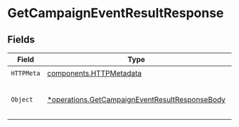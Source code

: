 # GetCampaignEventResultResponse


## Fields

| Field                                                                                                           | Type                                                                                                            | Required                                                                                                        | Description                                                                                                     |
| --------------------------------------------------------------------------------------------------------------- | --------------------------------------------------------------------------------------------------------------- | --------------------------------------------------------------------------------------------------------------- | --------------------------------------------------------------------------------------------------------------- |
| `HTTPMeta`                                                                                                      | [components.HTTPMetadata](../../models/components/httpmetadata.md)                                              | :heavy_check_mark:                                                                                              | N/A                                                                                                             |
| `Object`                                                                                                        | [*operations.GetCampaignEventResultResponseBody](../../models/operations/getcampaigneventresultresponsebody.md) | :heavy_minus_sign:                                                                                              | Campaign result history result                                                                                  |